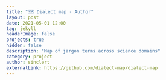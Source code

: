 ```yaml
---
title: "🗺️️ Dialect map - Author"
layout: post
date: 2021-05-01 12:00
tag: jekyll
headerImage: false
projects: true
hidden: false
description: "Map of jargon terms across science domains"
category: project
author: sinclert
externalLink: https://github.com/dialect-map/dialect-map
---
```

